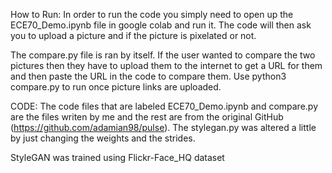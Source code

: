 How to Run:
In order to run the code you simply need to open up the ECE70_Demo.ipynb file in google colab and run it. 
The code will then ask you to upload a picture and if the picture is pixelated or not.

The compare.py file is ran by itself. If the user wanted to compare the two pictures then they have to upload them to the internet to get a URL for them and then paste the URL in the code to compare them. 
Use python3 compare.py to run once picture links are uploaded. 

CODE:
The code files that are labeled ECE70_Demo.ipynb and compare.py are the files writen by me and the rest are from the original GitHub (https://github.com/adamian98/pulse). The stylegan.py was altered a little by just changing the weights and the strides. 

StyleGAN was trained using Flickr-Face_HQ dataset
